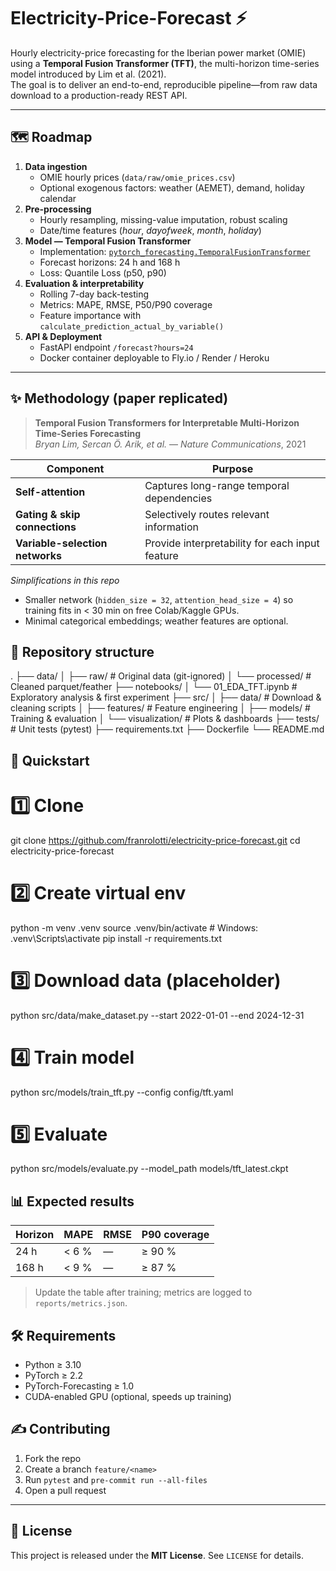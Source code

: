 # Electricity-Price-Forecast ⚡️

Hourly electricity-price forecasting for the Iberian power market (OMIE) using a **Temporal Fusion Transformer (TFT)**, the multi-horizon time-series model introduced by Lim et al. (2021).  
The goal is to deliver an end-to-end, reproducible pipeline—from raw data download to a production-ready REST API.

---

## 🗺️ Roadmap

1. **Data ingestion**  
   - OMIE hourly prices (`data/raw/omie_prices.csv`)  
   - Optional exogenous factors: weather (AEMET), demand, holiday calendar  
2. **Pre-processing**  
   - Hourly resampling, missing-value imputation, robust scaling  
   - Date/time features (*hour*, *dayofweek*, *month*, *holiday*)  
3. **Model — Temporal Fusion Transformer**  
   - Implementation: [`pytorch_forecasting.TemporalFusionTransformer`](https://pytorch-forecasting.readthedocs.io)  
   - Forecast horizons: 24 h and 168 h  
   - Loss: Quantile Loss (p50, p90)  
4. **Evaluation & interpretability**  
   - Rolling 7-day back-testing  
   - Metrics: MAPE, RMSE, P50/P90 coverage  
   - Feature importance with `calculate_prediction_actual_by_variable()`  
5. **API & Deployment**  
   - FastAPI endpoint `/forecast?hours=24`  
   - Docker container deployable to Fly.io / Render / Heroku  

---

## ✨ Methodology (paper replicated)

> **Temporal Fusion Transformers for Interpretable Multi-Horizon Time-Series Forecasting**  
> *Bryan Lim, Sercan Ö. Arik, et al.* — *Nature Communications*, 2021

| Component                        | Purpose                                                  |
|----------------------------------|----------------------------------------------------------|
| **Self-attention**               | Captures long-range temporal dependencies                |
| **Gating & skip connections**    | Selectively routes relevant information                  |
| **Variable-selection networks**  | Provide interpretability for each input feature          |

*Simplifications in this repo*  
- Smaller network (`hidden_size = 32`, `attention_head_size = 4`) so training fits in < 30 min on free Colab/Kaggle GPUs.  
- Minimal categorical embeddings; weather features are optional.



## 📁 Repository structure


.
├── data/
│   ├── raw/              # Original data (git-ignored)
│   └── processed/        # Cleaned parquet/feather
├── notebooks/
│   └── 01\_EDA\_TFT.ipynb  # Exploratory analysis & first experiment
├── src/
│   ├── data/             # Download & cleaning scripts
│   ├── features/         # Feature engineering
│   ├── models/           # Training & evaluation
│   └── visualization/    # Plots & dashboards
├── tests/                # Unit tests (pytest)
├── requirements.txt
├── Dockerfile
└── README.md




## 🚀 Quickstart


# 1️⃣  Clone
git clone https://github.com/franrolotti/electricity-price-forecast.git
cd electricity-price-forecast

# 2️⃣  Create virtual env
python -m venv .venv
source .venv/bin/activate  # Windows: .venv\Scripts\activate
pip install -r requirements.txt

# 3️⃣  Download data (placeholder)
python src/data/make_dataset.py --start 2022-01-01 --end 2024-12-31

# 4️⃣  Train model
python src/models/train_tft.py --config config/tft.yaml

# 5️⃣  Evaluate
python src/models/evaluate.py --model_path models/tft_latest.ckpt




## 📊 Expected results

| Horizon | MAPE  | RMSE | P90 coverage |
| ------- | ----- | ---- | ------------ |
| 24 h    | < 6 % | —    | ≥ 90 %       |
| 168 h   | < 9 % | —    | ≥ 87 %       |

> Update the table after training; metrics are logged to `reports/metrics.json`.



## 🛠️ Requirements

* Python ≥ 3.10
* PyTorch ≥ 2.2
* PyTorch-Forecasting ≥ 1.0
* CUDA-enabled GPU (optional, speeds up training)


## ✍️ Contributing

1. Fork the repo
2. Create a branch `feature/<name>`
3. Run `pytest` and `pre-commit run --all-files`
4. Open a pull request

---

## 📄 License

This project is released under the **MIT License**. See `LICENSE` for details.

